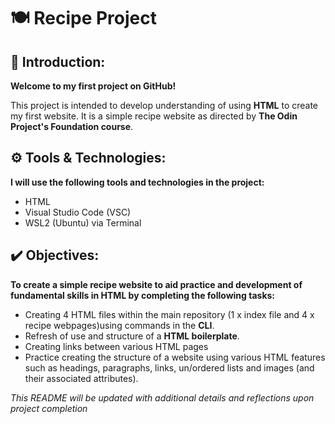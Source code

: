 # 🍽️ Recipe Project

## 👋 Introduction:

**Welcome to my first project on GitHub!**

This project is intended to develop understanding of using **HTML** to create my first website. 
It is a simple recipe website as directed by **The Odin Project's Foundation course**. 

## ⚙️ Tools & Technologies:

**I will use the following tools and technologies in the project:**

- HTML
- Visual Studio Code (VSC)
- WSL2 (Ubuntu) via Terminal 

## ✔️ Objectives:

**To create a simple recipe website to aid practice and development of fundamental skills in HTML by completing the following tasks:**

- Creating 4 HTML files within the main repository (1 x index file and 4 x recipe webpages)using commands in the **CLI**.
- Refresh of use and structure of a **HTML boilerplate**. 
- Creating links between various HTML pages
- Practice creating the structure of a website using various HTML features such as headings, paragraphs, links, un/ordered lists and images (and their associated attributes).

*This README will be updated with additional details and reflections upon project completion*





